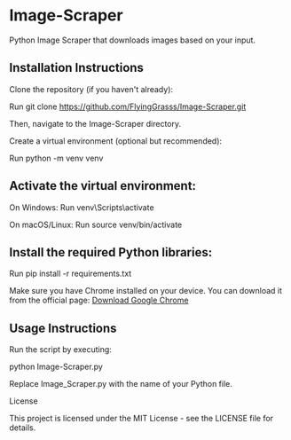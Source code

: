 # Image-Scraper
Python Image Scraper that downloads images based on your input.

## Installation Instructions
Clone the repository (if you haven't already):

Run git clone https://github.com/FlyingGrasss/Image-Scraper.git

Then, navigate to the Image-Scraper directory.

Create a virtual environment (optional but recommended):

Run python -m venv venv

## Activate the virtual environment:

On Windows: Run venv\Scripts\activate

On macOS/Linux: Run source venv/bin/activate

## Install the required Python libraries:

Run pip install -r requirements.txt

Make sure you have Chrome installed on your device. You can download it from the official page: [Download Google Chrome](https://www.google.com/chrome/)

## Usage Instructions
Run the script by executing:

python Image-Scraper.py

Replace Image_Scraper.py with the name of your Python file.

License

This project is licensed under the MIT License - see the LICENSE file for details.
